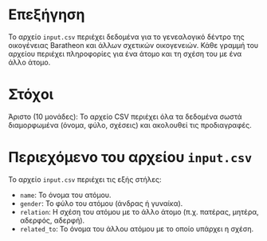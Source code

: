 # Επεξήγηση

Το αρχείο `input.csv` περιέχει δεδομένα για το γενεαλογικό δέντρο της οικογένειας Baratheon και άλλων σχετικών οικογενειών. Κάθε γραμμή του αρχείου περιέχει πληροφορίες για ένα άτομο και τη σχέση του με ένα άλλο άτομο.

# Στόχοι

Άριστο (10 μονάδες): Το αρχείο CSV περιέχει όλα τα δεδομένα σωστά διαμορφωμένα (όνομα, φύλο, σχέσεις) και ακολουθεί τις προδιαγραφές.

# Περιεχόμενο του αρχείου `input.csv`

Το αρχείο `input.csv` περιέχει τις εξής στήλες:

- `name`: Το όνομα του ατόμου.
- `gender`: Το φύλο του ατόμου (άνδρας ή γυναίκα).
- `relation`: Η σχέση του ατόμου με το άλλο άτομο (π.χ. πατέρας, μητέρα, αδερφός, αδερφή).
- `related_to`: Το όνομα του άλλου ατόμου με το οποίο υπάρχει η σχέση.

